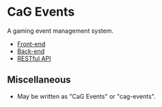 # CaG Events
A gaming event management system.

- [Front-end](https://github.com/CasualGaming/cag-events-frontend)
- [Back-end](https://github.com/CasualGaming/cag-events-backend)
- [RESTful API](https://github.com/CasualGaming/cag-events-api)

## Miscellaneous
- May be written as "CaG Events" or "cag-events".
